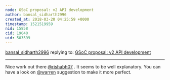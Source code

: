 ```yaml
---
node: GSoC proposal: v2 API development
author: bansal_sidharth2996
created_at: 2018-03-20 04:25:59 +0000
timestamp: 1521519959
nid: 15858
cid: 19040
uid: 503599
---
```




[bansal_sidharth2996](../profile/bansal_sidharth2996) replying to: [GSoC proposal: v2 API development](../notes/rishabh07/03-04-2018/gsoc-proposal-v2-api-development)

----
Nice work out there [@rishabh07](/profile/rishabh07) . It seems to be well explanatory. You can have a look on [@warren](/profile/warren) suggestion to make it more perfect.